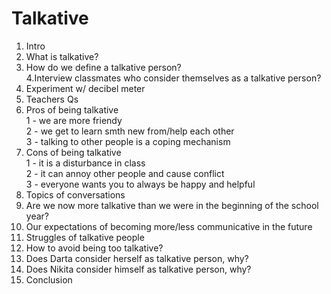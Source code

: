 # Talkative
1. Intro <br />
2. What is talkative? <br />
3. How do we define a talkative person? <br />
4.Interview classmates who consider themselves as a talkative person? <br />
5. Experiment w/ decibel meter <br />
6. Teachers Qs <br />
7. Pros of being talkative <br />
    1 - we are more friendy <br />
    2 - we get to learn smth new from/help each other <br />
    3 - talking to other people is a coping mechanism <br />
8. Cons of being talkative <br />
    1 - it is a disturbance in class <br />
    2 - it can annoy other people and cause conflict <br />
    3 - everyone wants you to always be happy and helpful <br /> 
9. Topics of conversations <br />
10. Are we now more talkative than we were in the beginning of the school year? <br/>
11. Our expectations of becoming more/less communicative in the future <br />
12. Struggles of talkative people <br />
13. How to avoid being too talkative? <br />
14. Does Darta consider herself as talkative person, why? <br />
15. Does Nikita consider himself as talkative person, why? <br />
16. Conclusion <br />
